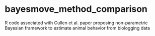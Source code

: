 # bayesmove_method_comparison
R code associated with Cullen et al. paper proposing non-parametric Bayesian framework to estimate animal behavior from biologging data
